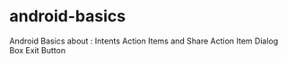 # android-basics
Android Basics about :
Intents
Action Items and Share Action Item
Dialog Box 
Exit Button
